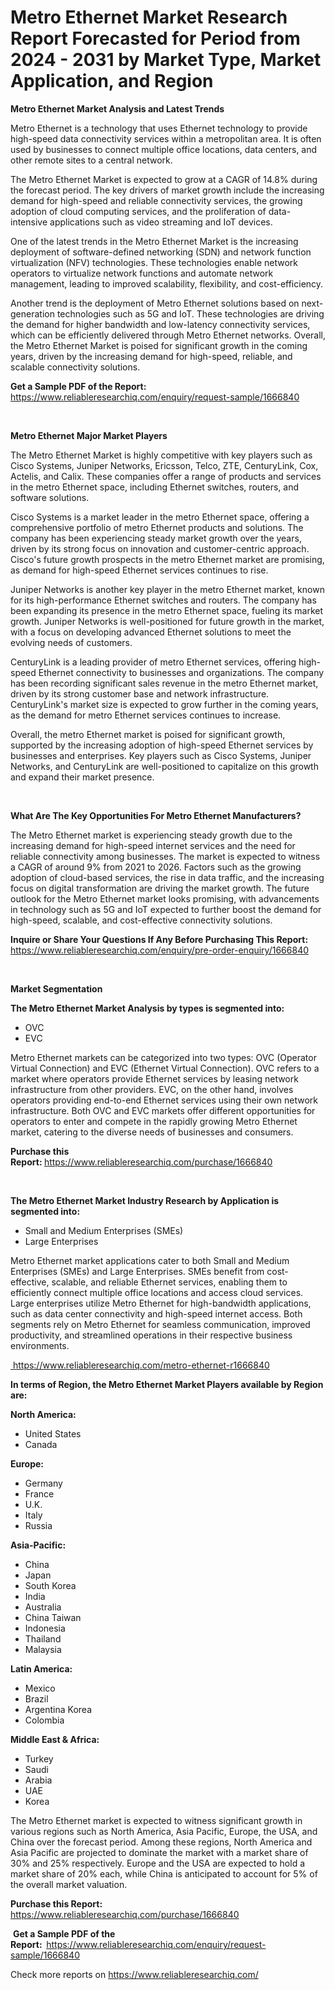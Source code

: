 <p><h1>Metro Ethernet Market Research Report Forecasted for Period from 2024 -  2031 by Market Type, Market Application, and Region</h1></p><p><strong>Metro Ethernet Market Analysis and Latest Trends</strong></p>
<p><p>Metro Ethernet is a technology that uses Ethernet technology to provide high-speed data connectivity services within a metropolitan area. It is often used by businesses to connect multiple office locations, data centers, and other remote sites to a central network.</p><p>The Metro Ethernet Market is expected to grow at a CAGR of 14.8% during the forecast period. The key drivers of market growth include the increasing demand for high-speed and reliable connectivity services, the growing adoption of cloud computing services, and the proliferation of data-intensive applications such as video streaming and IoT devices.</p><p>One of the latest trends in the Metro Ethernet Market is the increasing deployment of software-defined networking (SDN) and network function virtualization (NFV) technologies. These technologies enable network operators to virtualize network functions and automate network management, leading to improved scalability, flexibility, and cost-efficiency.</p><p>Another trend is the deployment of Metro Ethernet solutions based on next-generation technologies such as 5G and IoT. These technologies are driving the demand for higher bandwidth and low-latency connectivity services, which can be efficiently delivered through Metro Ethernet networks. Overall, the Metro Ethernet Market is poised for significant growth in the coming years, driven by the increasing demand for high-speed, reliable, and scalable connectivity solutions.</p></p>
<p><strong>Get a Sample PDF of the Report:&nbsp;</strong> <a href="https://www.reliableresearchiq.com/enquiry/request-sample/1666840">https://www.reliableresearchiq.com/enquiry/request-sample/1666840</a></p>
<p>&nbsp;</p>
<p><strong>Metro Ethernet Major Market Players</strong></p>
<p><p>The Metro Ethernet Market is highly competitive with key players such as Cisco Systems, Juniper Networks, Ericsson, Telco, ZTE, CenturyLink, Cox, Actelis, and Calix. These companies offer a range of products and services in the metro Ethernet space, including Ethernet switches, routers, and software solutions.</p><p>Cisco Systems is a market leader in the metro Ethernet space, offering a comprehensive portfolio of metro Ethernet products and solutions. The company has been experiencing steady market growth over the years, driven by its strong focus on innovation and customer-centric approach. Cisco's future growth prospects in the metro Ethernet market are promising, as demand for high-speed Ethernet services continues to rise.</p><p>Juniper Networks is another key player in the metro Ethernet market, known for its high-performance Ethernet switches and routers. The company has been expanding its presence in the metro Ethernet space, fueling its market growth. Juniper Networks is well-positioned for future growth in the market, with a focus on developing advanced Ethernet solutions to meet the evolving needs of customers.</p><p>CenturyLink is a leading provider of metro Ethernet services, offering high-speed Ethernet connectivity to businesses and organizations. The company has been recording significant sales revenue in the metro Ethernet market, driven by its strong customer base and network infrastructure. CenturyLink's market size is expected to grow further in the coming years, as the demand for metro Ethernet services continues to increase.</p><p>Overall, the metro Ethernet market is poised for significant growth, supported by the increasing adoption of high-speed Ethernet services by businesses and enterprises. Key players such as Cisco Systems, Juniper Networks, and CenturyLink are well-positioned to capitalize on this growth and expand their market presence.</p></p>
<p>&nbsp;</p>
<p><strong>What Are The Key Opportunities For Metro Ethernet Manufacturers?</strong></p>
<p><p>The Metro Ethernet market is experiencing steady growth due to the increasing demand for high-speed internet services and the need for reliable connectivity among businesses. The market is expected to witness a CAGR of around 9% from 2021 to 2026. Factors such as the growing adoption of cloud-based services, the rise in data traffic, and the increasing focus on digital transformation are driving the market growth. The future outlook for the Metro Ethernet market looks promising, with advancements in technology such as 5G and IoT expected to further boost the demand for high-speed, scalable, and cost-effective connectivity solutions.</p></p>
<p><strong>Inquire or Share Your Questions If Any Before Purchasing This Report:</strong> <a href="https://www.reliableresearchiq.com/enquiry/pre-order-enquiry/1666840">https://www.reliableresearchiq.com/enquiry/pre-order-enquiry/1666840</a></p>
<p>&nbsp;</p>
<p><strong>Market Segmentation</strong></p>
<p><strong>The Metro Ethernet Market Analysis by types is segmented into:</strong></p>
<p><ul><li>OVC</li><li>EVC</li></ul></p>
<p><p>Metro Ethernet markets can be categorized into two types: OVC (Operator Virtual Connection) and EVC (Ethernet Virtual Connection). OVC refers to a market where operators provide Ethernet services by leasing network infrastructure from other providers. EVC, on the other hand, involves operators providing end-to-end Ethernet services using their own network infrastructure. Both OVC and EVC markets offer different opportunities for operators to enter and compete in the rapidly growing Metro Ethernet market, catering to the diverse needs of businesses and consumers.</p></p>
<p><strong>Purchase this Report:&nbsp;</strong><a href="https://www.reliableresearchiq.com/purchase/1666840">https://www.reliableresearchiq.com/purchase/1666840</a></p>
<p>&nbsp;</p>
<p><strong>The Metro Ethernet Market Industry Research by Application is segmented into:</strong></p>
<p><ul><li>Small and Medium Enterprises (SMEs)</li><li>Large Enterprises</li></ul></p>
<p><p>Metro Ethernet market applications cater to both Small and Medium Enterprises (SMEs) and Large Enterprises. SMEs benefit from cost-effective, scalable, and reliable Ethernet services, enabling them to efficiently connect multiple office locations and access cloud services. Large enterprises utilize Metro Ethernet for high-bandwidth applications, such as data center connectivity and high-speed internet access. Both segments rely on Metro Ethernet for seamless communication, improved productivity, and streamlined operations in their respective business environments.</p></p>
<p><a href="https://www.reliableresearchiq.com/metro-ethernet-r1666840">&nbsp;https://www.reliableresearchiq.com/metro-ethernet-r1666840</a></p>
<p><strong>In terms of Region, the Metro Ethernet Market Players available by Region are:</strong></p>
<p>
    <p> <strong> North America: </strong>
        <ul>
            <li>United States</li>
            <li>Canada</li>
        </ul>
        </p> 
    <p> <strong> Europe: </strong>
        <ul>
            <li>Germany</li>
            <li>France</li>
            <li>U.K.</li>
            <li>Italy</li>
            <li>Russia</li>
        </ul>
        </p> 
    <p> <strong> Asia-Pacific: </strong>
        <ul>
            <li>China</li>
            <li>Japan</li>
            <li>South Korea</li>
            <li>India</li>
            <li>Australia</li>
            <li>China Taiwan</li>
            <li>Indonesia</li>
            <li>Thailand</li>
            <li>Malaysia</li>
        </ul>
        </p> 
    <p> <strong> Latin America: </strong>
        <ul>
            <li>Mexico</li>
            <li>Brazil</li>
            <li>Argentina Korea</li>
            <li>Colombia</li>
        </ul>
        </p> 
    <p> <strong> Middle East & Africa: </strong>
        <ul>
            <li>Turkey</li>
            <li>Saudi</li>
            <li>Arabia</li>
            <li>UAE</li>
            <li>Korea</li>
        </ul>
    </p>
    </p>
<p><p>The Metro Ethernet market is expected to witness significant growth in various regions such as North America, Asia Pacific, Europe, the USA, and China over the forecast period. Among these regions, North America and Asia Pacific are projected to dominate the market with a market share of 30% and 25% respectively. Europe and the USA are expected to hold a market share of 20% each, while China is anticipated to account for 5% of the overall market valuation.</p></p>
<p><strong>Purchase this Report: </strong><a href="https://www.reliableresearchiq.com/purchase/1666840">https://www.reliableresearchiq.com/purchase/1666840</a></p>
<p>&nbsp;<strong>Get a Sample PDF of the Report:&nbsp;&nbsp;</strong><a href="https://www.reliableresearchiq.com/enquiry/request-sample/1666840">https://www.reliableresearchiq.com/enquiry/request-sample/1666840</a></p>
<p><strong></strong></p>
<p>Check more reports on <a href="https://www.reliableresearchiq.com/">https://www.reliableresearchiq.com/</a></p>